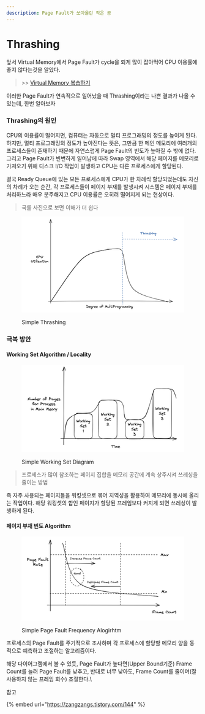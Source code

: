 ```yaml
---
description: Page Fault가 쏘아올린 작은 공
---
```


# Thrashing

앞서 Virtual Memory에서 Page Fault가 cycle을 되게 많이 잡아먹어 CPU 이용률에 좋지 않다는것을 알았다.

> \>> [Virtual Memory 복습하기](https://gaepodong.gitbook.io/about-web/operating-system/virtual-memory)

이러한 Page Fault가 연속적으로 일어났을 때 Thrashing이라는 나쁜 결과가 나올 수 있는데, 한번 알아보자

### Thrashing의 원인

CPU의 이용률이 떨어지면, 컴퓨터는 자동으로 멀티 프로그래밍의 정도를 높이게 된다. 하지만, 멀티 프로그래밍의 정도가 높아진다는 뜻은, 그만큼 한 메인 메모리에 여러개의 프로세스들이 존재하기 때문에 자연스럽게 Page Fault의 빈도가 높아질 수 밖에 없다. 그리고 Page Fault가 빈번하게 일어남에 따라 Swap 영역에서 해당 페이지를 메모리로 가져오기 위해 디스크 I/O 작업이 발생하고 CPU는 다른 프로세스에게 할당된다.

결국 Ready Queue에 있는 모든 프로세스에게 CPU가 한 차례씩 할당되었는데도 자신의 차례가 오는 순간, 각 프로세스들이 페이지 부재를 발생시켜 시스템은 페이지 부재를 처리하느라 매우 분주해지고 CPU 이용률은 오히려 떨어지게 되는 현상이다.

> 국룰 사진으로 보면 이해가 더 쉽다

<figure><img src="../.gitbook/assets/image (1) (1).png" alt=""><figcaption><p>Simple Thrashing</p></figcaption></figure>

### 극복 방안

#### Working Set Algorithm / Locality

<figure><img src="../.gitbook/assets/image (6).png" alt=""><figcaption><p>Simple Working Set Diagram</p></figcaption></figure>

> 프로세스가 많이 참조하는 페이지 집합을 메모리 공간에 계속 상주시켜 쓰레싱을 줄이는 방법

즉 자주 사용되는 페이지들을 워킹셋으로 묶어 지역성을 활용하여 메모리에 동시에 올리는 작업이다. 해당 워킹셋의 합인 페이지가 할당된 프레임보다 커지게 되면 쓰레싱이 발생하게 된다.

#### 페이지 부재 빈도 Algorithm

<figure><img src="../.gitbook/assets/image (5).png" alt=""><figcaption><p>Simple Page Fault Frequency Alogirhtm</p></figcaption></figure>

프로세스의 Page Fault를 주기적으로 조사하며 각 프로세스에 할당할 메모리 양을 동적으로 예측하고 조절하는 알고리즘이다.&#x20;

해당 다이어그램에서 볼 수 있듯, Page Fault가 높다면(Upper Bound기준) Frame Count를 늘려 Page Fault를 낮추고, 반대로 너무 낮아도, Frame Count를 줄이며(잘 사용하지 않는 프레임 회수) 조절한다.\


참고

{% embed url="https://zangzangs.tistory.com/144" %}
